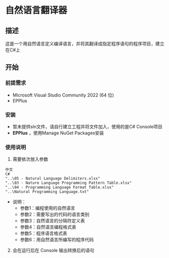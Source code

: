 # 自然语言翻译器

## 描述
这是一个用自然语言定义编译语言，并将其翻译成指定程序语句的程序项目，建立在C#上

## 开始
### 前提需求
- Microsoft Visual Studio Community 2022 (64 位) 
- EPPlus

### 安装
- 暂未提供sln文件，请自行建立工程并将文件加入，使用的是C# Console项目
- **EPPlus** ，使用Manage NuGet Packages安装

### 使用说明
1. 需要依次放入参数
```
中文
C#
"..\05 - Natural Language Delimiters.xlsx"
"..\03 - Nature Language Programming Pattern Table.xlsx"
"..\04 - Programming Language Format Table.xlsx"
"..\Natural Programming Language.txt"
```
- 说明：
  - 参数1：编程使用的自然语言
  - 参数2：需要写出的代码的语言类别
  - 参数3：自然语言的分隔符定义表
  - 参数4：自然语言编程格式表
  - 参数5：程序语言格式表
  - 参数6：用自然语言所编写的程序代码
2. 会在运行后在 Console 输出转换后的语句